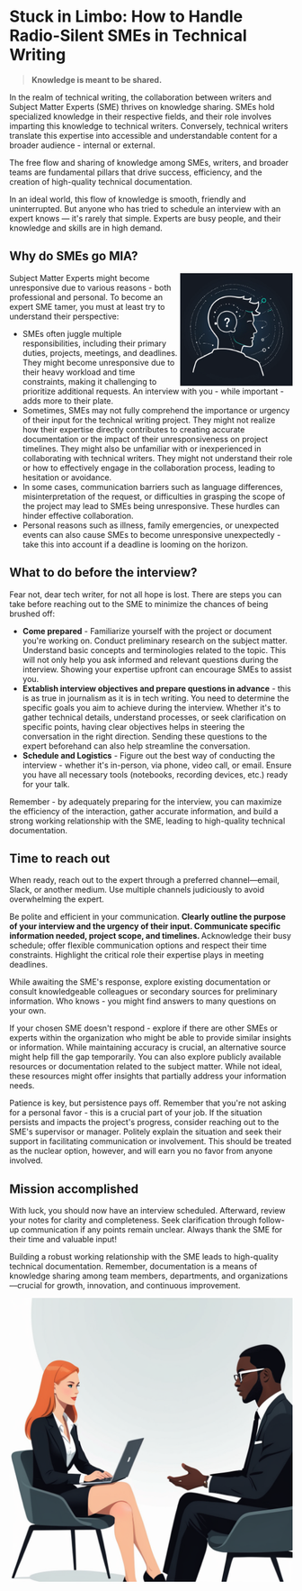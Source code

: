 # Stuck in Limbo: How to Handle Radio-Silent SMEs in Technical Writing

><B>Knowledge is meant to be shared.</b> 

In the realm of technical writing, the collaboration between writers and Subject Matter Experts (SME) thrives on knowledge sharing. SMEs hold specialized knowledge in their respective fields, and their role involves imparting this knowledge to technical writers. Conversely, technical writers translate this expertise into accessible and understandable content for a broader audience - internal or external. 

The free flow and sharing of knowledge among SMEs, writers, and broader teams are fundamental pillars that drive success, efficiency, and the creation of high-quality technical documentation. 

In an ideal world, this flow of knowledge is smooth, friendly and uninterrupted. But anyone who has tried to schedule an interview with an expert knows — it's rarely that simple. Experts are busy people, and their knowledge and skills are in high demand. 

## Why do SMEs go MIA?
<img src=.\images\00006-1571621898.png width="200" alt="Stylized image of an expert" style="float: right;">

Subject Matter Experts might become unresponsive due to various reasons - both professional and personal. To become an expert SME tamer, you must at least try to understand their perspective:

* SMEs often juggle multiple responsibilities, including their primary duties, projects, meetings, and deadlines. They might become unresponsive due to their heavy workload and time constraints, making it challenging to prioritize additional requests. An interview with you - while important - adds more to their plate.
* Sometimes, SMEs may not fully comprehend the importance or urgency of their input for the technical writing project. They might not realize how their expertise directly contributes to creating accurate documentation or the impact of their unresponsiveness on project timelines. They might also be unfamiliar with or inexperienced in collaborating with technical writers. They might not understand their role or how to effectively engage in the collaboration process, leading to hesitation or avoidance.
* In some cases, communication barriers such as language differences, misinterpretation of the request, or difficulties in grasping the scope of the project may lead to SMEs being unresponsive. These hurdles can hinder effective collaboration.
* Personal reasons such as illness, family emergencies, or unexpected events can also cause SMEs to become unresponsive unexpectedly - take this into account if a deadline is looming on the horizon.

## What to do before the interview?

Fear not, dear tech writer, for not all hope is lost. There are steps you can take before reaching out to the SME to minimize the chances of being brushed off:

* <B>Come prepared</B> - Familiarize yourself with the project or document you're working on. Conduct preliminary research on the subject matter. Understand basic concepts and terminologies related to the topic. This will not only help you ask informed and relevant questions during the interview. Showing your expertise upfront can encourage SMEs to assist you.
* <B>Extablish interview objectives and prepare questions in advance</b> - this is as true in journalism as it is in tech writing. You need to determine the specific goals you aim to achieve during the interview. Whether it's to gather technical details, understand processes, or seek clarification on specific points, having clear objectives helps in steering the conversation in the right direction. Sending these questions to the expert beforehand can also help streamline the conversation.
* <B>Schedule and Logistics</B> - Figure out the best way of conducting the interview -  whether it's in-person, via phone, video call, or email. Ensure you have all necessary tools (notebooks, recording devices, etc.) ready for your talk.

Remember - by adequately preparing for the interview, you can maximize the efficiency of the interaction, gather accurate information, and build a strong working relationship with the SME, leading to high-quality technical documentation. 

## Time to reach out

When ready, reach out to the expert through a preferred channel—email, Slack, or another medium. Use multiple channels judiciously to avoid overwhelming the expert.

Be polite and efficient in your communication. <b> Clearly outline the purpose of your interview and the urgency of their input. Communicate specific information needed, project scope, and timelines. </b> Acknowledge their busy schedule; offer flexible communication options and respect their time constraints. Highlight the critical role their expertise plays in meeting deadlines.

While awaiting the SME's response, explore existing documentation or consult knowledgeable colleagues or secondary sources for preliminary information. Who knows - you might find answers to many questions on your own.

If your chosen SME doesn't respond - explore if there are other SMEs or experts within the organization who might be able to provide similar insights or information. While maintaining accuracy is crucial, an alternative source might help fill the gap temporarily. You can also explore publicly available resources or documentation related to the subject matter. While not ideal, these resources might offer insights that partially address your information needs.

Patience is key, but persistence pays off. Remember that you're not asking for a personal favor - this is a crucial part of your job. If the situation persists and impacts the project's progress, consider reaching out to the SME's supervisor or manager. Politely explain the situation and seek their support in facilitating communication or involvement. This should be treated as the nuclear option, however, and will earn you no favor from anyone involved. 

## Mission accomplished

With luck, you should now have an interview scheduled. Afterward, review your notes for clarity and completeness. Seek clarification through follow-up communication if any points remain unclear. Always thank the SME for their time and valuable input!

Building a robust working relationship with the SME leads to high-quality technical documentation. Remember, documentation is a means of knowledge sharing among team members, departments, and organizations—crucial for growth, innovation, and continuous improvement.

<img src=.\images\00006-1266185086.png width="512" alt="Stylized image of an interview in progress" style="float: right;">